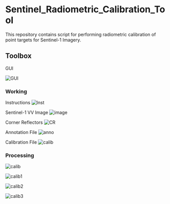 # Sentinel_Radiometric_Calibration_Tool
This repository contains script for performing radiometric calibration of point targets for Sentinel-1 Imagery.

## Toolbox
GUI

![GUI](https://github.com/shubhamsharma1609/Sentinel_Radiometric_Calibration_Tool/blob/main/images/11.PNG)


### Working
Instructions
![Inst](https://github.com/shubhamsharma1609/Sentinel_Radiometric_Calibration_Tool/blob/main/images/12.PNG)

Sentinel-1 VV Image
![image](https://github.com/shubhamsharma1609/Sentinel_Radiometric_Calibration_Tool/blob/main/images/13.PNG)

Corner Reflectors
![CR](https://github.com/shubhamsharma1609/Sentinel_Radiometric_Calibration_Tool/blob/main/images/14.PNG)

Annotation File
![anno](https://github.com/shubhamsharma1609/Sentinel_Radiometric_Calibration_Tool/blob/main/images/15.PNG)

Calibration File
![calib](https://github.com/shubhamsharma1609/Sentinel_Radiometric_Calibration_Tool/blob/main/images/16.PNG)

### Processing

![calib](https://github.com/shubhamsharma1609/Sentinel_Radiometric_Calibration_Tool/blob/main/images/17.png)

![calib1](https://github.com/shubhamsharma1609/Sentinel_Radiometric_Calibration_Tool/blob/main/images/18.png)

![calib2](https://github.com/shubhamsharma1609/Sentinel_Radiometric_Calibration_Tool/blob/main/images/19.png)

![calib3](https://github.com/shubhamsharma1609/Sentinel_Radiometric_Calibration_Tool/blob/main/images/20.png)







